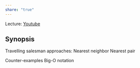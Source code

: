 ```yaml
---
share: "true"
---
```


Lecture: [Youtube](https://www.youtube.com/watch?v=22hwcnXIGgk&list=PLOtl7M3yp-DX6ic0HGT0PUX_wiNmkWkXx)

## Synopsis
Travelling salesman approaches:
Nearest neighbor
Nearest pair

Counter-examples 
Big-O notation


